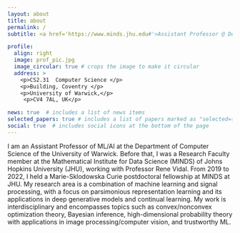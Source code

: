 ```yaml
---
layout: about
title: about
permalink: /
subtitle: <a href='https://www.minds.jhu.edu#'>Assistant Professor @ Department of Computer Science, University of Warwick</a>. 

profile:
  align: right
  image: prof_pic.jpg
  image_circular: true # crops the image to make it circular
  address: >
    <p>CS2.31  Computer Science </p>
    <p>Building, Coventry </p>
    <p>University of Warwick,</p>
     <p>CV4 7AL, UK</p>

news: true  # includes a list of news items
selected_papers: true # includes a list of papers marked as "selected={true}"
social: true  # includes social icons at the bottom of the page
---
```

I am an Assistant Professor of ML/AI at the Department of Computer Science of the University of Warwick. Before that, I was a Research Faculty member at the Mathematical Institute for Data Science (MINDS) of Johns Hopkins University (JHU), working with Professor Rene Vidal. From 2019 to 2022, I held a Marie-Sklodowska Curie postdoctoral fellowship at MINDS at JHU. My research area is a combination of machine learning and signal processing, with a focus on parsimonious representation learning and its applications in deep generative models and continual learning. My work is interdisciplinary and encompasses topics such as convex/nonconvex optimization theory, Bayesian inference, high-dimensional probability theory with applications in image processing/computer vision, and trustworthy ML.

